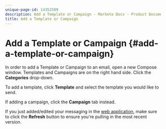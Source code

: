 ```yaml
---
unique-page-id: 14352589
description: Add a Template or Campaign - Marketo Docs - Product Documentation
title: Add a Template or Campaign
---
```


# Add a Template or Campaign {#add-a-template-or-campaign}

In order to add a Template or Campaign to an email, open a new Compose window. Templates and Campaigns are on the right hand side. Click the **Categories** drop-down.

To add a template, click **Template** and select the template you would like to send.

If adding a campaign, click the **Campaign** tab instead.

If you just added/edited your messaging in the [web application](http://toutapp.com/login), make sure to click the **Refresh** button to ensure you're pulling in the most recent version.
